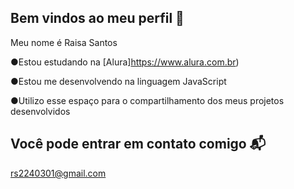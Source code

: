 ## Bem vindos ao meu perfil 🙂

  Meu nome é Raisa Santos 

●Estou estudando na [Alura]https://www.alura.com.br)

●Estou me desenvolvendo na linguagem JavaScript 

●Utilizo esse espaço para o compartilhamento dos meus projetos desenvolvidos 

## Você pode entrar em contato comigo 📬

rs2240301@gmail.com 
